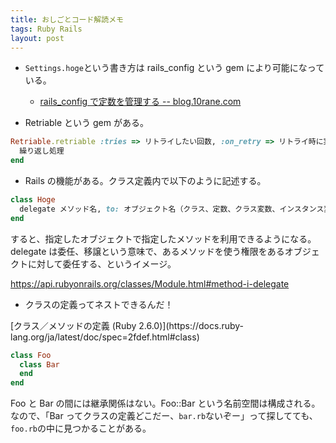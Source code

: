 ```yaml
---
title: おしごとコード解読メモ
tags: Ruby Rails
layout: post
---
```


- `Settings.hoge`という書き方は rails_config という gem により可能になっている。

  - [rails_config で定数を管理する \-- blog.10rane.com](http://blog.10rane.com/2015/04/08/manage-constant-in-rails_config/)

- Retriable という gem がある。

```ruby
Retriable.retriable :tries => リトライしたい回数, :on_retry => リトライ時に実行したい処理 do
  繰り返し処理
end
```

- Rails の機能がある。クラス定義内で以下のように記述する。

```ruby
class Hoge
  delegate メソッド名, to: オブジェクト名（クラス、定数、クラス変数、インスタンス変数のいずれも可）
end
```

すると、指定したオブジェクトで指定したメソッドを利用できるようになる。
delegate は委任、移譲という意味で、あるメソッドを使う権限をあるオブジェクトに対して委任する、というイメージ。

<https://api.rubyonrails.org/classes/Module.html#method-i-delegate>

- クラスの定義ってネストできるんだ！

[クラス／メソッドの定義 (Ruby 2.6.0)](https://docs.ruby-
lang.org/ja/latest/doc/spec=2fdef.html#class)

```ruby
class Foo
  class Bar
  end
end
```

Foo と Bar の間には継承関係はない。Foo::Bar という名前空間は構成される。
なので、「Bar ってクラスの定義どこだー、`bar.rb`ないぞー」って探してても、`foo.rb`の中に見つかることがある。
